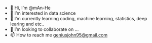 - 👋 Hi, I’m @mAn-He
- 👀 I’m interested in data science
- 🌱 I’m currently learning coding, machine learning, statistics, deep learing and etc..
- 💞️ I’m looking to collaborate on ...
- 📫 How to reach me geniusjohn95@gmail.com

<!---
mAn-He/mAn-He is a ✨ special ✨ repository because its `README.md` (this file) appears on your GitHub profile.
You can click the Preview link to take a look at your changes.
--->
